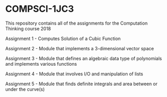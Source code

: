 # COMPSCI-1JC3
This repository contains all of the assignments for the Computation Thinking course 2018

Assignment 1 - Computes Solution of a Cubic Function

Assignment 2 - Module that implements a 3-dimensional vector space

Assignment 3 - Module that defines an algebraic data type of polynomials and implements various functions

Assignment 4 - Module that involves I/O and manipulation of lists

Assignment 5 - Module that finds definite integrals and area between or under the curve(s)
